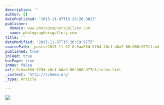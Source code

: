 ```yaml
---
description: ''
author: []
datePublished: '2015-11-07T15:28:26.081Z'
publisher:
  domain: www.photographersgallery.com
  name: photographersgallery.com
title: ''
dateModified: '2015-11-07T15:26:19.977Z'
sourcePath: _posts/2015-11-07-8c0aa66d-6704-40c1-b0a9-86c000c977e1.md
published: true
inFeed: true
hasPage: true
inNav: false
url: 8c0aa66d-6704-40c1-b0a9-86c000c977e1/index.html
_context: 'http://schema.org'
_type: Article

---
```

![](http://www.photographersgallery.com/i/full/tower_bridge.jpg)